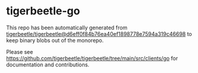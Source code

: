# tigerbeetle-go
This repo has been automatically generated from
[tigerbeetle/tigerbeetle@d6eff0f84b76ea40ef1898778e7594a319c46698](https://github.com/tigerbeetle/tigerbeetle/commit/d6eff0f84b76ea40ef1898778e7594a319c46698)
to keep binary blobs out of the monorepo.

Please see
<https://github.com/tigerbeetle/tigerbeetle/tree/main/src/clients/go>
for documentation and contributions.